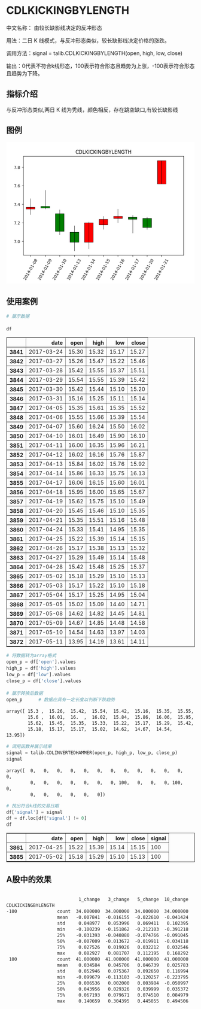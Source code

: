 
# CDLKICKINGBYLENGTH

中文名称：  由较长缺影线决定的反冲形态

用法：二日 K 线模式，与反冲形态类似，较长缺影线决定价格的涨跌。

调用方法：signal = talib.CDLKICKINGBYLENGTH(open, high, low, close)

输出：0代表不符合k线形态，100表示符合形态且趋势为上涨，-100表示符合形态且趋势为下降。

## 指标介绍
与反冲形态类似,两日 K 线为秃线，颜色相反，存在跳空缺口,有较长缺影线

## 图例
![](/assets/CDLKICKINGBYLENGTH.png)

## 使用案例

 
 ```python
# 展示数据

df
```




<div>
<table border="1" class="dataframe">
  <thead>
    <tr style="text-align: right;">
      <th></th>
      <th>date</th>
      <th>open</th>
      <th>high</th>
      <th>low</th>
      <th>close</th>
    </tr>
  </thead>
  <tbody>
    <tr>
      <th>3841</th>
      <td>2017-03-24</td>
      <td>15.30</td>
      <td>15.32</td>
      <td>15.17</td>
      <td>15.27</td>
    </tr>
    <tr>
      <th>3842</th>
      <td>2017-03-27</td>
      <td>15.26</td>
      <td>15.47</td>
      <td>15.22</td>
      <td>15.46</td>
    </tr>
    <tr>
      <th>3843</th>
      <td>2017-03-28</td>
      <td>15.42</td>
      <td>15.55</td>
      <td>15.37</td>
      <td>15.51</td>
    </tr>
    <tr>
      <th>3844</th>
      <td>2017-03-29</td>
      <td>15.54</td>
      <td>15.55</td>
      <td>15.39</td>
      <td>15.42</td>
    </tr>
    <tr>
      <th>3845</th>
      <td>2017-03-30</td>
      <td>15.42</td>
      <td>15.44</td>
      <td>15.10</td>
      <td>15.20</td>
    </tr>
    <tr>
      <th>3846</th>
      <td>2017-03-31</td>
      <td>15.16</td>
      <td>15.25</td>
      <td>15.11</td>
      <td>15.14</td>
    </tr>
    <tr>
      <th>3847</th>
      <td>2017-04-05</td>
      <td>15.35</td>
      <td>15.61</td>
      <td>15.35</td>
      <td>15.52</td>
    </tr>
    <tr>
      <th>3848</th>
      <td>2017-04-06</td>
      <td>15.55</td>
      <td>15.66</td>
      <td>15.39</td>
      <td>15.54</td>
    </tr>
    <tr>
      <th>3849</th>
      <td>2017-04-07</td>
      <td>15.60</td>
      <td>16.24</td>
      <td>15.50</td>
      <td>16.02</td>
    </tr>
    <tr>
      <th>3850</th>
      <td>2017-04-10</td>
      <td>16.01</td>
      <td>16.49</td>
      <td>15.90</td>
      <td>16.10</td>
    </tr>
    <tr>
      <th>3851</th>
      <td>2017-04-11</td>
      <td>16.00</td>
      <td>16.35</td>
      <td>15.96</td>
      <td>16.21</td>
    </tr>
    <tr>
      <th>3852</th>
      <td>2017-04-12</td>
      <td>16.02</td>
      <td>16.16</td>
      <td>15.76</td>
      <td>15.87</td>
    </tr>
    <tr>
      <th>3853</th>
      <td>2017-04-13</td>
      <td>15.84</td>
      <td>16.02</td>
      <td>15.76</td>
      <td>15.92</td>
    </tr>
    <tr>
      <th>3854</th>
      <td>2017-04-14</td>
      <td>15.86</td>
      <td>16.33</td>
      <td>15.75</td>
      <td>16.13</td>
    </tr>
    <tr>
      <th>3855</th>
      <td>2017-04-17</td>
      <td>16.06</td>
      <td>16.15</td>
      <td>15.60</td>
      <td>16.01</td>
    </tr>
    <tr>
      <th>3856</th>
      <td>2017-04-18</td>
      <td>15.95</td>
      <td>16.00</td>
      <td>15.65</td>
      <td>15.67</td>
    </tr>
    <tr>
      <th>3857</th>
      <td>2017-04-19</td>
      <td>15.62</td>
      <td>15.75</td>
      <td>15.10</td>
      <td>15.49</td>
    </tr>
    <tr>
      <th>3858</th>
      <td>2017-04-20</td>
      <td>15.45</td>
      <td>15.46</td>
      <td>15.10</td>
      <td>15.35</td>
    </tr>
    <tr>
      <th>3859</th>
      <td>2017-04-21</td>
      <td>15.35</td>
      <td>15.51</td>
      <td>15.16</td>
      <td>15.48</td>
    </tr>
    <tr>
      <th>3860</th>
      <td>2017-04-24</td>
      <td>15.33</td>
      <td>15.41</td>
      <td>14.95</td>
      <td>15.35</td>
    </tr>
    <tr>
      <th>3861</th>
      <td>2017-04-25</td>
      <td>15.22</td>
      <td>15.39</td>
      <td>15.14</td>
      <td>15.15</td>
    </tr>
    <tr>
      <th>3862</th>
      <td>2017-04-26</td>
      <td>15.17</td>
      <td>15.38</td>
      <td>15.13</td>
      <td>15.32</td>
    </tr>
    <tr>
      <th>3863</th>
      <td>2017-04-27</td>
      <td>15.29</td>
      <td>15.49</td>
      <td>15.14</td>
      <td>15.48</td>
    </tr>
    <tr>
      <th>3864</th>
      <td>2017-04-28</td>
      <td>15.42</td>
      <td>15.48</td>
      <td>15.25</td>
      <td>15.37</td>
    </tr>
    <tr>
      <th>3865</th>
      <td>2017-05-02</td>
      <td>15.18</td>
      <td>15.29</td>
      <td>15.10</td>
      <td>15.13</td>
    </tr>
    <tr>
      <th>3866</th>
      <td>2017-05-03</td>
      <td>15.17</td>
      <td>15.22</td>
      <td>15.10</td>
      <td>15.18</td>
    </tr>
    <tr>
      <th>3867</th>
      <td>2017-05-04</td>
      <td>15.17</td>
      <td>15.25</td>
      <td>14.95</td>
      <td>15.04</td>
    </tr>
    <tr>
      <th>3868</th>
      <td>2017-05-05</td>
      <td>15.02</td>
      <td>15.09</td>
      <td>14.40</td>
      <td>14.71</td>
    </tr>
    <tr>
      <th>3869</th>
      <td>2017-05-08</td>
      <td>14.62</td>
      <td>14.82</td>
      <td>14.45</td>
      <td>14.81</td>
    </tr>
    <tr>
      <th>3870</th>
      <td>2017-05-09</td>
      <td>14.67</td>
      <td>14.85</td>
      <td>14.48</td>
      <td>14.58</td>
    </tr>
    <tr>
      <th>3871</th>
      <td>2017-05-10</td>
      <td>14.54</td>
      <td>14.63</td>
      <td>13.97</td>
      <td>14.03</td>
    </tr>
    <tr>
      <th>3872</th>
      <td>2017-05-11</td>
      <td>13.95</td>
      <td>14.19</td>
      <td>13.61</td>
      <td>14.11</td>
    </tr>
  </tbody>
</table>
</div>




```python
# 将数据转为array格式
open_p = df['open'].values
high_p = df['high'].values
low_p = df['low'].values
close_p = df['close'].values

# 展示转换后数据
open_p      # 数据应具有一定长度以判断下跌趋势
```




    array([ 15.3 ,  15.26,  15.42,  15.54,  15.42,  15.16,  15.35,  15.55,
            15.6 ,  16.01,  16.  ,  16.02,  15.84,  15.86,  16.06,  15.95,
            15.62,  15.45,  15.35,  15.33,  15.22,  15.17,  15.29,  15.42,
            15.18,  15.17,  15.17,  15.02,  14.62,  14.67,  14.54,  13.95])




```python
# 调用函数并展示结果
signal = talib.CDLINVERTEDHAMMER(open_p, high_p, low_p, close_p)
signal
```




    array([  0,   0,   0,   0,   0,   0,   0,   0,   0,   0,   0,   0,   0,
             0,   0,   0,   0,   0,   0,   0, 100,   0,   0,   0, 100,   0,
             0,   0,   0,   0,   0,   0])




```python
# 找出符合k线的交易日期
df['signal'] = signal
df = df.loc[df['signal'] != 0]
df
```




<div>
<table border="1" class="dataframe">
  <thead>
    <tr style="text-align: right;">
      <th></th>
      <th>date</th>
      <th>open</th>
      <th>high</th>
      <th>low</th>
      <th>close</th>
      <th>signal</th>
    </tr>
  </thead>
  <tbody>
    <tr>
      <th>3861</th>
      <td>2017-04-25</td>
      <td>15.22</td>
      <td>15.39</td>
      <td>15.14</td>
      <td>15.15</td>
      <td>100</td>
    </tr>
    <tr>
      <th>3865</th>
      <td>2017-05-02</td>
      <td>15.18</td>
      <td>15.29</td>
      <td>15.10</td>
      <td>15.13</td>
      <td>100</td>
    </tr>
  </tbody>
</table>
</div>

## A股中的效果


```python

```

                               1_change   3_change   5_change  10_change
    CDLKICKINGBYLENGTH                                                  
    -100               count  34.000000  34.000000  34.000000  34.000000
                       mean   -0.007841  -0.016155  -0.022610  -0.041424
                       std     0.048977   0.053996   0.069411   0.102395
                       min    -0.100239  -0.151862  -0.212103  -0.391218
                       25%    -0.031393  -0.040880  -0.074766  -0.091045
                       50%    -0.007009  -0.013672  -0.019911  -0.034118
                       75%     0.027526   0.019026   0.032212   0.032546
                       max     0.082927   0.081707   0.112195   0.168292
     100               count  41.000000  41.000000  41.000000  41.000000
                       mean    0.034584   0.045706   0.046739   0.025783
                       std     0.052946   0.075367   0.092650   0.116994
                       min    -0.099679  -0.113183  -0.120257  -0.223795
                       25%     0.006536   0.002000   0.003984  -0.050997
                       50%     0.043956   0.029326   0.039999   0.035372
                       75%     0.067193   0.079671   0.074510   0.084979
                       max     0.140659   0.304395   0.445055   0.494506
    


```python

```


